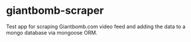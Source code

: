 # giantbomb-scraper
Test app for scraping Giantbomb.com video feed and adding the data to a mongo database via mongoose ORM.
